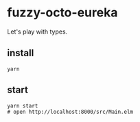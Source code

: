 # fuzzy-octo-eureka

Let's play with types.



## install
```
yarn
```

## start
```
yarn start
# open http://localhost:8000/src/Main.elm
```
